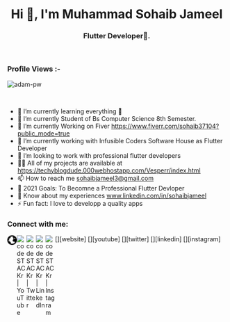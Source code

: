 <h1 align="center">Hi 👋, I'm Muhammad Sohaib Jameel</h1>
<h3 align="center">Flutter Developer🌟.</h3>

<br>

<p align="right"> <h3>Profile Views :-</h3> <img src="https://komarev.com/ghpvc/?username=adam-pw&label=Profile%20views&color=0e75b6&style=flat"
    alt="adam-pw" /> 
  </p>

<br>


- 🌱 I’m currently learning everything 🤣
- 🌱 I’m currently Student of Bs Computer Science 8th Semester.
- 🌱 I’m currently Working on Fiver https://www.fiverr.com/sohaib37104?public_mode=true
- 🔭 I’m currently working with Infusible Coders Software House as Flutter Developer
- 👯 I’m looking to work with professional flutter developers
- 👨‍💻 All of my projects are available at https://techyblogdude.000webhostapp.com/Vesperr/index.html
- 📫 How to reach me sohaibjameel3@gmail.com
- 🥅 2021 Goals: To Becomne a Professional Flutter Devloper
- 📄 Know about my experiences www.linkedin.com/in/sohaibjameel
- ⚡ Fun fact: I love to developp a quality apps

### Connect with me:

[<img align="left" alt="codeSTACKr.com" width="22px" src="https://raw.githubusercontent.com/iconic/open-iconic/master/svg/globe.svg"/>][website]
[<img align="left" alt="codeSTACKr | YouTube" width="22px" src="https://cdn.jsdelivr.net/npm/simple-icons@v3/icons/youtube.svg" />][youtube]
[<img align="left" alt="codeSTACKr | Twitter" width="22px" src="https://cdn.jsdelivr.net/npm/simple-icons@v3/icons/twitter.svg" />][twitter]
[<img align="left" alt="codeSTACKr | LinkedIn" width="22px" src="https://cdn.jsdelivr.net/npm/simple-icons@v3/icons/linkedin.svg" />][linkedin]
[<img align="left" alt="codeSTACKr | Instagram" width="22px" src="https://cdn.jsdelivr.net/npm/simple-icons@v3/icons/instagram.svg" />][instagram]

<br />

